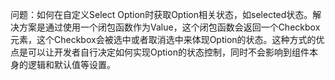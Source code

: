 问题：如何在自定义Select Option时获取Option相关状态，如selected状态。解决方案是通过使用一个闭包函数作为Value，这个闭包函数会返回一个Checkbox元素，这个Checkbox会被选中或者取消选中来体现Option的状态。这种方式的优点是可以让开发者自行决定如何实现Option的状态控制，同时不会影响到组件本身的逻辑和默认值等设置。
